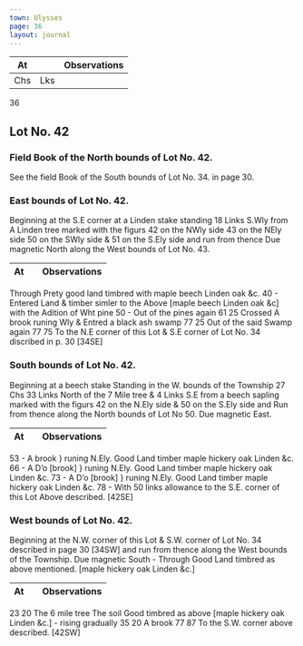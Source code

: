 ```yaml
---
town: Ulysses
page: 36
layout: journal
---
```


| At |    | Observations |
| -- | -- | ------------ |
| Chs | Lks | |

36

## Lot No. 42
### Field Book of the North bounds of Lot No. 42.
See the field Book of the South bounds of Lot No. 34. in page 30.

### East bounds of Lot No. 42.
Beginning at the S.E corner at a Linden stake standing 18 Links S.Wly from A Linden tree marked with the figurs 42 on the NWly side 43 on the NEly side 50 on the SWly side & 51 on the S.Ely side and run from thence Due magnetic North along the West bounds of Lot No. 43.

| At |    | Observations |
| -- | -- | ------------ |
Through Prety good land timbred with maple beech Linden oak &c.
40  -  Entered Land & timber simler to the Above [maple beech Linden oak &c] with the
 Adition of Wht pine
50  -  Out of the pines again
61  25  Crossed A brook runing Wly & Entred a black ash swamp
77  25  Out of the said Swamp again
77  75  To the N.E corner of this Lot & S.E corner of Lot No. 34 discribed 
in p. 30 [34SE]

### South bounds of Lot No. 42.
Beginning at a beech stake Standing in the W. bounds of the Township 27 Chs 33 Links North of the 7 Mile tree & 4 Links S.E from a beech sapling marked with the figurs 42 on the N.Ely side & 50 on the S.Ely side and Run from thence along the North bounds of Lot No 50. Due magnetic East.

| At |    | Observations |
| -- | -- | ------------ |
53  -  A brook } runing N.Ely. Good Land timber maple hickery oak Linden &c.
66  -  A D’o [brook] } runing N.Ely. Good Land timber maple hickery oak Linden &c.
73  -  A D’o [brook] } runing N.Ely. Good Land timber maple hickery oak Linden &c.
78  -  With 50 links allowance to the S.E. corner of this Lot Above described. [42SE]

### West bounds of Lot No. 42.
Beginning at the N.W. corner of this Lot & S.W. corner of Lot No. 34 described in page 30 [34SW] and run from thence along the West bounds of the Township. Due magnetic South - Through Good Land timbred as above mentioned. [maple hickery oak Linden &c.]

| At |    | Observations |
| -- | -- | ------------ |
23  20  The 6 mile tree The soil Good timbred as above [maple hickery oak Linden &c.] - 
rising gradually
35  20  A brook
77  87  To the S.W. corner above described. [42SW]

